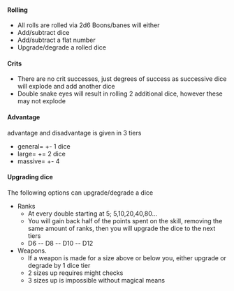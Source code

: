 #### Rolling
- All rolls are rolled via 2d6
Boons/banes will either
- Add/subtract dice
- Add/subtract a flat number
- Upgrade/degrade a rolled dice

#### Crits
- There are no crit successes, just degrees of success as successive dice will explode and add another dice
- Double snake eyes will result in rolling 2 additional dice, however these may not explode

#### Advantage
advantage and disadvantage is given in 3 tiers
- general= +- 1 dice
- large= += 2 dice
- massive= +- 4

#### Upgrading dice
The following options can upgrade/degrade a dice
- Ranks
	- At every double starting at 5; 5,10,20,40,80...
	- You will gain back half of the points spent on the skill, removing the same amount of ranks, then you will upgrade the dice to the next tiers
	- D6 -- D8 -- D10 -- D12
- Weapons. 
	- If a weapon is made for a size above or below you, either upgrade or degrade by 1 dice tier
	- 2 sizes up requires might checks
	- 3 sizes up is impossible without magical means






